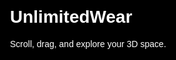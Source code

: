 
<!DOCTYPE html><html lang="en">
<head>
  <meta charset="UTF-8" />
  <meta name="viewport" content="width=device-width, initial-scale=1.0" />
  <title>UnlimitedWear 3D</title>
  <style>
    body, html {
      margin: 0;
      overflow: hidden;
      background: #000;
      font-family: sans-serif;
      color: white;
    }
    #info {
      position: absolute;
      top: 20px;
      left: 20px;
      z-index: 1;
      background: rgba(0,0,0,0.5);
      padding: 10px 20px;
      border-radius: 10px;
    }
    canvas {
      display: block;
    }
  </style>
</head>
<body>
  <div id="info">
    <h1>UnlimitedWear</h1>
    <p>Scroll, drag, and explore your 3D space.</p>
  </div>
  <script src="https://cdn.jsdelivr.net/npm/three@0.150.1/build/three.min.js"></script>
  <script src="https://cdn.jsdelivr.net/npm/three@0.150.1/examples/js/controls/OrbitControls.js"></script>
  <script>
    const scene = new THREE.Scene();
    scene.background = new THREE.Color(0x003366); // Deep blue backgroundconst camera = new THREE.PerspectiveCamera(
  75,
  window.innerWidth / window.innerHeight,
  0.1,
  1000
);
camera.position.z = 5;

const renderer = new THREE.WebGLRenderer();
renderer.setSize(window.innerWidth, window.innerHeight);
document.body.appendChild(renderer.domElement);

const controls = new THREE.OrbitControls(camera, renderer.domElement);

// Create stars
function createStar() {
  const geometry = new THREE.SphereGeometry(0.01, 12, 12);
  const material = new THREE.MeshBasicMaterial({ color: 0xffffff });
  const star = new THREE.Mesh(geometry, material);
  star.position.set(
    (Math.random() - 0.5) * 50,
    (Math.random() - 0.5) * 50,
    (Math.random() - 0.5) * 50
  );
  scene.add(star);
}

for (let i = 0; i < 300; i++) {
  createStar();
}

// Main object
const geometry = new THREE.BoxGeometry();
const material = new THREE.MeshStandardMaterial({ color: 0xffffff });
const cube = new THREE.Mesh(geometry, material);
scene.add(cube);

const light = new THREE.PointLight(0xffffff, 1, 100);
light.position.set(10, 10, 10);
scene.add(light);

function animate() {
  requestAnimationFrame(animate);
  cube.rotation.x += 0.01;
  cube.rotation.y += 0.01;
  controls.update();
  renderer.render(scene, camera);
}
animate();

window.addEventListener("resize", () => {
  camera.aspect = window.innerWidth / window.innerHeight;
  camera.updateProjectionMatrix();
  renderer.setSize(window.innerWidth, window.innerHeight);
});

  </script>
</body>
</html>

